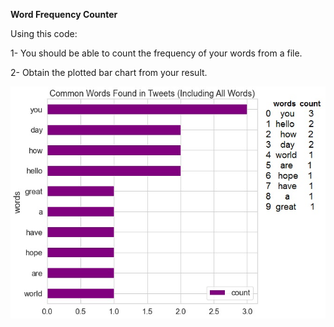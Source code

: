 **Word Frequency Counter**

Using this code:

1- You should be able to count the frequency of your words from a file.

2- Obtain the plotted bar chart from your result.

<img src="Word_counter.jpg">
